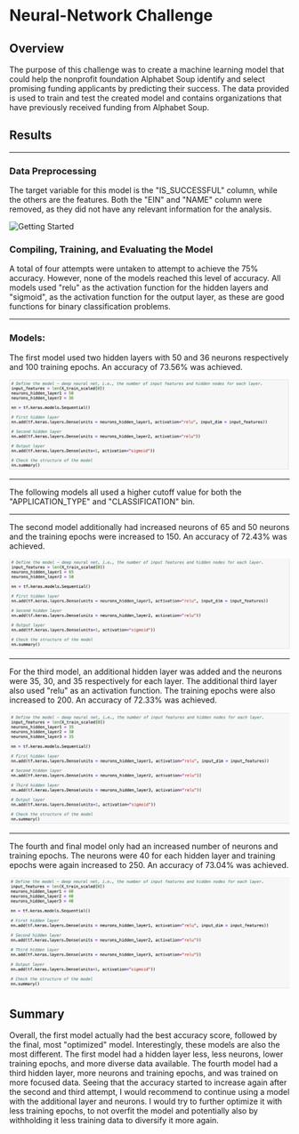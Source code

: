 # Neural-Network Challenge

## **Overview**
The purpose of this challenge was to create a machine learning model that could help the nonprofit foundation Alphabet Soup identify and select promising funding applicants by predicting their success. The data provided is used to train and test the created model and contains organizations that have previously received funding from Alphabet Soup.

## **Results**

---

### Data Preprocessing
The target variable for this model is the "IS_SUCCESSFUL" column, while the others are the features. Both the "EIN" and "NAME" column were removed, as they did not have any relevant information for the analysis. 

![Getting Started](Images/Columns)

### Compiling, Training, and Evaluating the Model
A total of four attempts were untaken to attempt to achieve the 75% accuracy. However, none of the models reached this level of accuracy. All models used "relu" as the activation function for the hidden layers and "sigmoid", as the activation function for the output layer, as these are good functions for binary classification problems. 

--- 

### **Models:**
The first model used two hidden layers with 50 and 36 neurons respectively and 100 training epochs. An accuracy of 73.56% was achieved. 

![Getting Started](Images/Model_1.png)

---

The following models all used a higher cutoff value for both the "APPLICATION_TYPE" and "CLASSIFICATION" bin. 

---

The second model additionally had increased neurons of 65 and 50 neurons and the training epochs were increased to 150. An accuracy of 72.43% was achieved. 

![Getting Started](Images/Model_2.png)

---

For the third model, an additional hidden layer was added and the neurons were 35, 30, and 35 respectively for each layer. The additional third layer also used "relu" as an activation function. The training epochs were also increased to 200. An accuracy of 72.33% was achieved. 

![Getting Started](Images/Model_3.png)

--- 

The fourth and final model only had an increased number of neurons and training epochs. The neurons were 40 for each hidden layer and training epochs were again increased to 250. An accuracy of 73.04% was achieved. 

![Getting Started](Images/Model_4.png)


## **Summary**
Overall, the first model actually had the best accuracy score, followed by the final, most "optimized" model. Interestingly, these models are also the most different. The first model had a hidden layer less, less neurons, lower training epochs, and more diverse data available. The fourth model had a third hidden layer, more neurons and training epochs, and was trained on more focused data. Seeing that the accuracy started to increase again after the second and third attempt, I would recommend to continue using a model with the additional layer and neurons. I would try to further optimize it with less training epochs, to not overfit the model and potentially also by withholding it less training data to diversify it more again. 
